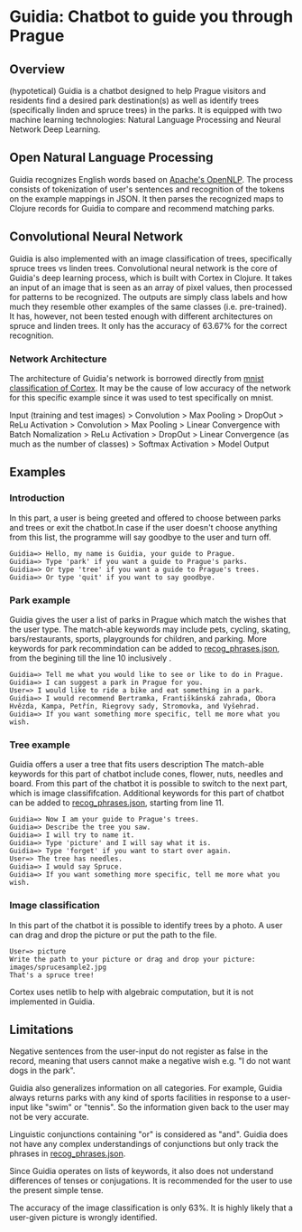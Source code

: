 # Guidia: Chatbot to guide you through Prague

## Overview

(hypotetical)
Guidia is a chatbot designed to help Prague visitors and residents find a desired park destination(s)
as well as identify trees (specifically linden and spruce trees) in the parks.
It is equipped with two machine learning technologies: Natural Language Processing and Neural Network Deep Learning.

## Open Natural Language Processing

Guidia recognizes English words based on [Apache's OpenNLP](https://opennlp.apache.org/).
The process consists of tokenization of user's sentences and recognition of the tokens on the example mappings in JSON.
It then parses the recognized maps to Clojure records for Guidia to compare and recommend matching parks.

## Convolutional Neural Network

Guidia is also implemented with an image classification of trees, specifically spruce trees vs linden trees.
Convolutional neural network is the core of Guidia's deep learning process, which is built with Cortex in Clojure.
It takes an input of an image that is seen as an array of pixel values, then processed for patterns to be recognized.
The outputs are simply class labels and how much they resemble other examples of the same classes (i.e. pre-trained).
It has, however, not been tested enough with different architectures on spruce and linden trees.
It only has the accuracy of 63.67% for the correct recognition.

### Network Architecture

The architecture of Guidia's network is borrowed directly from [mnist classification of Cortex](https://github.com/originrose/cortex/tree/master/examples/mnist-classification).
It may be the cause of low accuracy of the network for this specific example since it was used to test specifically on mnist.

Input (training and test images) > Convolution > Max Pooling > DropOut > ReLu Activation > Convolution > Max Pooling  > Linear Convergence with Batch Nomalization > ReLu Activation > DropOut > Linear Convergence (as much as the number of classes) > Softmax Activation > Model Output

## Examples

### Introduction

In this part, a user is being greeted and offered to choose between parks and trees or exit the chatbot.In case if the user doesn't choose anything from this list, the programme will say goodbye to the user and turn off.
```
Guidia=> Hello, my name is Guidia, your guide to Prague.
Guidia=> Type 'park' if you want a guide to Prague's parks.
Guidia=> Or type 'tree' if you want a guide to Prague's trees.
Guidia=> Or type 'quit' if you want to say goodbye.
```
### Park example

Guidia gives the user a list of parks in Prague which match the wishes
that the user type.
The match-able keywords may include pets, cycling, skating, bars/restaurants,
sports, playgrounds for children, and parking.
More keywords for park recommindation can be added to [recog_phrases.json](https://github.com/dhk465/symbolic_comp_one/blob/master/src/ica/recog_phrases.json), from the begining till the line 10 inclusively  .
```
Guidia=> Tell me what you would like to see or like to do in Prague.
Guidia=> I can suggest a park in Prague for you.
User=> I would like to ride a bike and eat something in a park.
Guidia=> I would recommend Bertramka, Františkánská zahrada, Obora Hvězda, Kampa, Petřín, Riegrovy sady, Stromovka, and Vyšehrad.
Guidia=> If you want something more specific, tell me more what you wish.
```
### Tree example

Guidia offers a user a tree that fits users description
The match-able keywords for this part of chatbot include cones, flower, nuts, needles and board. From this part of the chatbot it is possible to switch to the next part, which is image classififcation.
Additional keywords for this part of chatbot can be added to [recog_phrases.json](https://github.com/dhk465/symbolic_comp_one/blob/master/src/ica/recog_phrases.json), starting from line 11.
```
Guidia=> Now I am your guide to Prague's trees.
Guidia=> Describe the tree you saw.
Guidia=> I will try to name it.
Guidia=> Type 'picture' and I will say what it is.
Guidia=> Type 'forget' if you want to start over again.
User=> The tree has needles.
Guidia=> I would say Spruce.
Guidia=> If you want something more specific, tell me more what you wish.
```

### Image classification

In this part of the chatbot it is possible to identify trees by a photo. A user can drag and drop the picture or put the path to the file. 
```
User=> picture
Write the path to your picture or drag and drop your picture:
images/sprucesample2.jpg
That's a spruce tree!
```
Cortex uses netlib to help with algebraic computation, but it is not implemented in Guidia.

## Limitations

Negative sentences from the user-input do not register as false in the record,
meaning that users cannot make a negative wish
e.g. "I do not want dogs in the park".

Guidia also generalizes information on all categories. For example,
Guidia always returns parks with any kind of sports facilities in response
to a user-input like "swim" or "tennis". So the information given back to the
user may not be very accurate.

Linguistic conjunctions containing "or" is considered as "and".
Guidia does not have any complex understandings of conjunctions
but only track the phrases in [recog_phrases.json](https://github.com/dhk465/symbolic_comp_one/blob/master/src/ica/recog_phrases.json).

Since Guidia operates on lists of keywords, it also does not understand
differences of tenses or conjugations. It is recommended for the user to use
the present simple tense.

The accuracy of the image classification is only 63%.
It is highly likely that a user-given picture is wrongly identified.
